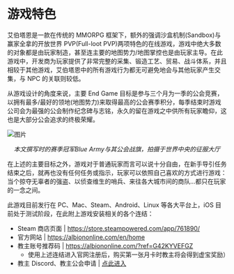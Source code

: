 # 游戏特色

艾伯塔恩是一款在传统的 MMORPG 框架下，额外的强调沙盒机制(Sandbox)与赢家全拿的开放世界 PVP(Full-loot PVP)两项特色的在线游戏，游戏中绝大多数的对象都是由玩家制造，甚至连主要的地图势力/地图掌控也是由玩家主导。在此游戏中，开发商为玩家提供了非常完整的采集、锻造工艺、贸易、战斗体系，并且相较于其他游戏，艾伯塔恩中的所有游戏行为都无可避免地会与其他玩家产生交集，与 NPC 的关联则较低。

从游戏设计的角度来说，主要 End Game 目标是参与三个月为一季的公会竞赛，以拥有最多/最好的领地(地图势力)来取得最高的公会赛季积分，每季结束时游戏公司会为最强的公会制作纪念碑与志铭，永久的留在游戏之中供所有玩家瞻仰，这也是大部分公会追求的终极荣耀。

![图片](/instructions/1.jpg '本文撰写时的赛季冠军Blue Army与其公会战旗，拍摄于世界中央的征服大厅')

<center><i>本文撰写时的赛季冠军Blue Army与其公会战旗，拍摄于世界中央的征服大厅</i></center>

在上述的主要目标之外，游戏对于普通玩家而言可以说十分自由，在新手导引任务结束之后，就再也没有任何任务或指示，玩家可以依照自己喜欢的方式进行游戏：当个掠夺无辜者的强盗、以侦查维生的哨兵、来往各大城市间的商队...都只在玩家的一念之间。

此游戏目前发行在 PC、Mac、Steam、Android、Linux 等各大平台上，iOS 目前处于测试阶段，在此附上游戏安装相关的各个连结：

- Steam 商店页面 | https://store.steampowered.com/app/761890/
- 官方网站 | https://albiononline.com/en/home
- 教主账号推荐码 | https://albiononline.com/?ref=G42KYVEFGZ
  - 使用上述连结进入官网注册后，购买第一张月卡时教主将会得到虚宝奖励）
- 教主 Discord、教主公会申请 | [点此进入](http://discord.gg/VrteJU5)
